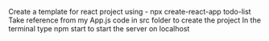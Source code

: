 Create a template for react project using - npx create-react-app todo-list
Take reference from my App.js code in src folder to create the project
In the terminal type npm start to start the server on localhost
